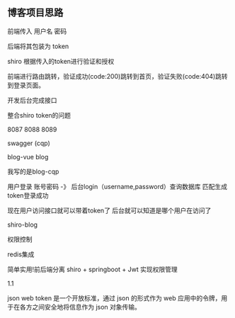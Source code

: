 ## 博客项目思路





前端传入 用户名 密码

后端将其包装为 token 

shiro 根据传入的token进行验证和授权

前端进行路由跳转，验证成功(code:200)跳转到首页，验证失败(code:404)跳转到登录页面。

 





开发后台完成接口



整合shiro    token的问题



8087  8088 8089





swagger   (cqp)

blog-vue  blog





我写的是blog-cqp

用户登录 账号密码   -》  后台login（username,password）查询数据库   匹配生成token登录成功   

现在用户访问接口就可以带着token了 后台就可以知道是哪个用户在访问了



shiro-blog

权限控制

redis集成





简单实用!前后端分离 shiro + springboot + Jwt 实现权限管理

 

1.1 

json web token 是一个开放标准，通过 json 的形式作为 web 应用中的令牌，用于在各方之间安全地将信息作为 json 对象传输。